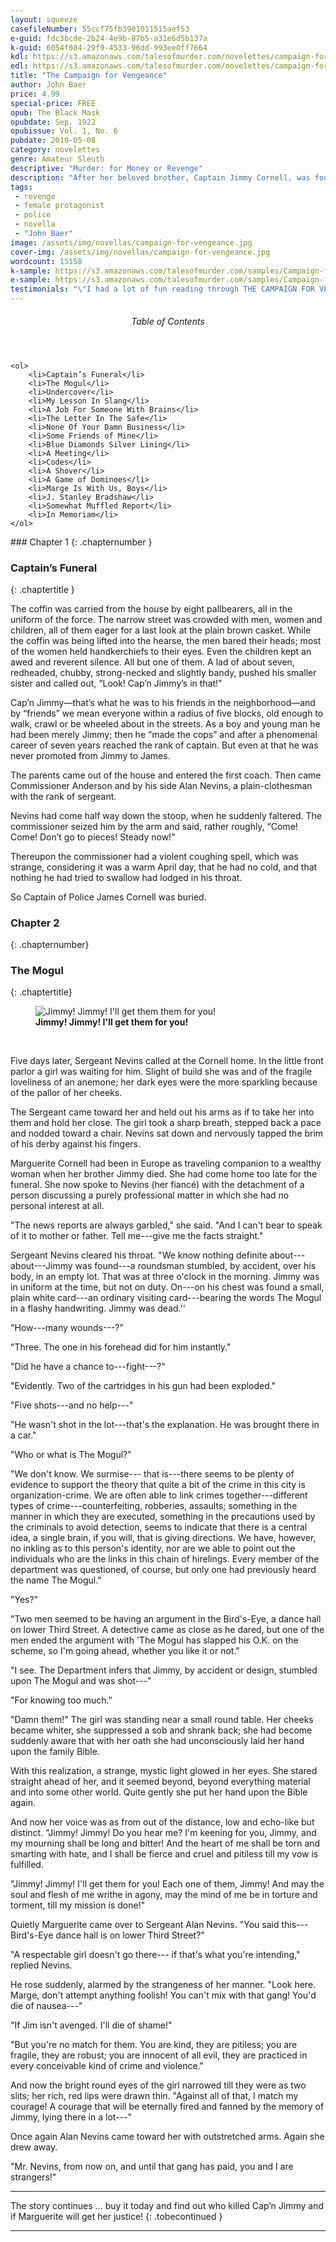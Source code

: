 ```yaml
---
layout: squeeze 
casefileNumber: 55ccf75fb3901011515aef53
e-guid: fdc3bcde-2b24-4e9b-87b5-a31e6d5b137a
k-guid: 6054f084-29f9-4533-96dd-993ee0ff7664
kdl: https://s3.amazonaws.com/talesofmurder.com/novelettes/campaign-for-vengeance.mobi
edl: https://s3.amazonaws.com/talesofmurder.com/novelettes/campaign-for-vengeance.epub
title: "The Campaign for Vengeance"
author: John Baer
price: 4.99
special-price: FREE
opub: The Black Mask
opubdate: Sep. 1922
opubissue: Vol. 1, No. 6
pubdate: 2019-05-08
category: novelettes
genre: Amateur Sleuth
descriptive: "Murder: for Money or Revenge"
description: "After her beloved brother, Captain Jimmy Cornell, was found dead, with a small, white card on his chest bearing the words, The Mogal, Marguerite swore she’d bring the killers to justice."
tags: 
 - revenge
 - female protagonist
 - police
 - novella
 - "John Baer"
image: /assets/img/novellas/campaign-for-vengeance.jpg
cover-img: /assets/img/novellas/campaign-for-vengeance.jpg
wordcount: 15158
k-sample: https://s3.amazonaws.com/talesofmurder.com/samples/Campaign-for-Vengeance_sample.mobi
e-sample: https://s3.amazonaws.com/talesofmurder.com/samples/Campaign-for-Vengeance_sample.epub 
testimonials: "\"I had a lot of fun reading through THE CAMPAIGN FOR VENGEANCE.\" &mdash; Micah Zontelli"
---
```


<div class="lp__toc">
	<header>
		<h6>Table of Contents</h6>
	</header>

	<ol>
		<li>Captain’s Funeral</li>
		<li>The Mogul</li>
		<li>Undercover</li>
		<li>My Lesson In Slang</li>
		<li>A Job For Someone With Brains</li>
		<li>The Letter In The Safe</li>
		<li>None Of Your Damn Business</li>
		<li>Some Friends of Mine</li>
		<li>Blue Diamonds Silver Lining</li>
		<li>A Meeting</li>
		<li>Codes</li>
		<li>A Shover</li>
		<li>A Game of Dominoes</li>
		<li>Marge Is With Us, Boys</li>
		<li>J. Stanley Bradshaw</li>
		<li>Somewhat Muffled Report</li>
		<li>In Memoriam</li>
	</ol>

</div>
### Chapter 1
{: .chapternumber }

### Captain’s Funeral
{: .chaptertitle }

The coffin was carried from the house by eight pallbearers, all in the uniform of the force. The narrow street was crowded with men, women and children, all of them eager for a last look at the plain brown casket.
While the coffin was being lifted into the hearse, the men bared their heads; most of the women held handkerchiefs to their eyes. Even the children kept an awed and reverent silence. All but one of them. A lad of about seven, redheaded, chubby, strong-necked and slightly bandy, pushed his smaller sister and called out, “Look! Cap’n Jimmy’s in that!”

Cap’n Jimmy—that’s what he was to his friends in the neighborhood—and by “friends” we mean everyone within a radius of five blocks, old enough to walk, crawl or be wheeled about in the streets. As a boy and young man he had been merely Jimmy; then he “made the cops” and after a phenomenal career of seven years reached the rank of captain. But even at that he was never promoted from Jimmy to James.

The parents came out of the house and entered the first coach. Then came Commissioner Anderson and by his side Alan Nevins, a plain-clothesman with the rank of sergeant.

Nevins had come half way down the stoop, when he suddenly faltered. The commissioner seized him by the arm and said, rather roughly, “Come! Come! Don’t go to pieces! Steady now!”

Thereupon the commissioner had a violent coughing spell, which was strange, considering it was a warm April day, that he had no cold, and that nothing he had tried to swallow had lodged in his throat.

So Captain of Police James Cornell was buried.

### Chapter 2
{: .chapternumber}

### The Mogul
{: .chaptertitle}

<figure class="image__inpostL">
  <img src="/assets/img/novelettes/campaign-for-vengence2.png" alt="Jimmy! Jimmy! I'll get them them for you!" >
  <figcaption style="font-weight:bold;">Jimmy! Jimmy! I'll get them for you!</figcaption>
</figure>

<br>

Five days later, Sergeant Nevins called at the Cornell home. In the little front parlor a girl was waiting for him. Slight of build she was and of the fragile loveliness of an anemone; her dark eyes were the more sparkling because of the pallor of her cheeks.

The Sergeant came toward her and held out his arms as if to take her into them and hold her close. The girl took a sharp breath, stepped back a pace and nodded toward a chair. Nevins sat down and nervously tapped the brim of his derby against his fingers.

Marguerite Cornell had been in Europe as traveling companion to a wealthy woman when her brother Jimmy died. She had come home too late for the funeral. She now spoke to Nevins (her fiancé) with the detachment of a person discussing a purely professional matter in which she had no personal interest at all.

"The news reports are always garbled," she said. "And I can't bear to speak of it to mother or father. Tell me---give me the facts straight."

Sergeant Nevins cleared his throat. "We know nothing definite about--- about---Jimmy was found---a roundsman stumbled, by accident, over his body, in an empty lot. That was at three o'clock in the morning. Jimmy was in uniform at the time, but not on duty. On---on his chest was found a small, plain white card---an ordinary visiting card---bearing the words The Mogul in a flashy handwriting. Jimmy was dead.''

"How---many wounds---?"

"Three. The one in his forehead did for him instantly."

"Did he have a chance to---fight---?"

"Evidently. Two of the cartridges in his gun had been exploded."

"Five shots---and no help---"

"He wasn't shot in the lot---that's the explanation. He was brought there in a car."

"Who or what is The Mogul?"

"We don't know. We surmise--- that is---there seems to be plenty of evidence to support the theory that quite a bit of the crime in this city is organization-crime. We are often able to link crimes together---different types of crime---counterfeiting, robberies, assaults; something in the manner in which they are executed, something in the precautions used by the criminals to avoid detection, seems to indicate that there is a central idea, a single brain, if you will, that is giving directions. We have, however, no inkling as to this person's identity, nor are we able to point out the individuals who are the links in this chain of hirelings. Every member of the department was questioned, of course, but only one had previously heard the name The Mogul."

"Yes?"

"Two men seemed to be having an argument in the Bird's-Eye, a dance hall on lower Third Street. A detective came as close as he dared, but one of the men ended the argument with 'The Mogul has slapped his O.K. on the scheme, so I'm going ahead, whether you like it or not."

"I see. The Department infers that Jimmy, by accident or design, stumbled upon The Mogul and was shot---"

"For knowing too much."

"Damn them!" The girl was standing near a small round table. Her cheeks became whiter, she suppressed a sob and shrank back; she had become suddenly aware that with her oath she had unconsciously laid her hand upon the family Bible.

With this realization, a strange, mystic light glowed in her eyes. She stared straight ahead of her, and it seemed beyond, beyond everything material and into some other world. Quite gently she put her hand upon the Bible again.

And now her voice was as from out of the distance, low and echo-like but distinct. "Jimmy! Jimmy! Do you hear me? I'm keening for you, Jimmy, and my mourning shall be long and bitter! And the heart of me shall be torn and smarting with hate, and I shall be fierce and cruel and pitiless till my vow is fulfilled.

"Jimmy! Jimmy! I'll get them for you! Each one of them, Jimmy! And may the soul and flesh of me writhe in agony, may the mind of me be in torture and torment, till my mission is done!"

Quietly Marguerite came over to Sergeant Alan Nevins. "You said this--- Bird's-Eye dance hall is on lower Third Street?"

"A respectable girl doesn't go there--- if that's what you're intending," replied Nevins.

He rose suddenly, alarmed by the strangeness of her manner. "Look here. Marge, don't attempt anything foolish! You can't mix with that gang! You'd die of nausea---"

"If Jim isn't avenged. I'll die of shame!"

"But you're no match for them. You are kind, they are pitiless; you are fragile, they are robust; you are innocent of all evil, they are practiced in every conceivable kind of crime and violence."

And now the bright round eyes of the girl narrowed till they were as two slits; her rich, red lips were drawn thin. "Against all of that, I match my courage! A courage that will be eternally fired and fanned by the memory of Jimmy, lying there in a lot---"

Once again Alan Nevins came toward her with outstretched arms. Again she drew away.

"Mr. Nevins, from now on, and until that gang has paid, you and I are strangers!"

<hr class="chapter-break" />


The story continues &hellip; buy it today and find out who killed Cap’n Jimmy and if Marguerite will get her justice!
{: .tobecontinued }

<hr>
<br>


